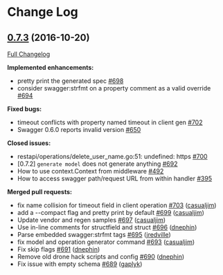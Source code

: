 # Change Log

## [0.7.3](https://github.com/circl-dev/go-swagger/tree/0.7.3) (2016-10-20)
[Full Changelog](https://github.com/circl-dev/go-swagger/compare/0.7.2...0.7.3)

**Implemented enhancements:**

- pretty print the generated spec [\#698](https://github.com/circl-dev/go-swagger/issues/698)
- consider swagger:strfmt on a property comment as a valid override [\#694](https://github.com/circl-dev/go-swagger/issues/694)

**Fixed bugs:**

- timeout conflicts with property named timeout in client gen [\#702](https://github.com/circl-dev/go-swagger/issues/702)
- Swagger 0.6.0 reports invalid version [\#650](https://github.com/circl-dev/go-swagger/issues/650)

**Closed issues:**

- restapi/operations/delete\_user\_name.go:51: undefined: https [\#700](https://github.com/circl-dev/go-swagger/issues/700)
- \[0.7.2\] `generate model` does not generate anything [\#692](https://github.com/circl-dev/go-swagger/issues/692)
- How to use context.Context from middleware [\#492](https://github.com/circl-dev/go-swagger/issues/492)
- How to access swagger path/request URL from within handler [\#395](https://github.com/circl-dev/go-swagger/issues/395)

**Merged pull requests:**

- fix name collision for timeout field in client operation [\#703](https://github.com/circl-dev/go-swagger/pull/703) ([casualjim](https://github.com/casualjim))
- add a --compact flag and pretty print by default [\#699](https://github.com/circl-dev/go-swagger/pull/699) ([casualjim](https://github.com/casualjim))
- Update vendor and regen samples [\#697](https://github.com/circl-dev/go-swagger/pull/697) ([casualjim](https://github.com/casualjim))
- Use in-line comments for structfield and struct [\#696](https://github.com/circl-dev/go-swagger/pull/696) ([dnephin](https://github.com/dnephin))
- Parse embedded swagger:strfmt tags [\#695](https://github.com/circl-dev/go-swagger/pull/695) ([jredville](https://github.com/jredville))
- fix model and operation generator command [\#693](https://github.com/circl-dev/go-swagger/pull/693) ([casualjim](https://github.com/casualjim))
- Fix skip flags [\#691](https://github.com/circl-dev/go-swagger/pull/691) ([dnephin](https://github.com/dnephin))
- Remove old drone hack scripts and config [\#690](https://github.com/circl-dev/go-swagger/pull/690) ([dnephin](https://github.com/dnephin))
- Fix issue with empty schema  [\#689](https://github.com/circl-dev/go-swagger/pull/689) ([gaplyk](https://github.com/gaplyk))
